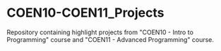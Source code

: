 # COEN10-COEN11_Projects
Repository containing highlight projects from "COEN10 - Intro to Programming" course and "COEN11 - Advanced Programming" course.
